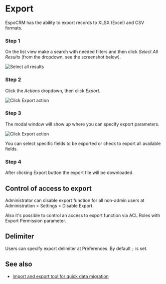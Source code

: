 # Export

EspoCRM has the ability to export records to XLSX (Excel) and CSV formats.

### Step 1

On the list view make a search with needed filters and then click *Select All Results* (from the dropdown, see the screenshot below).

![Select all results](https://raw.githubusercontent.com/espocrm/documentation/master/_static/images/user-guide/export/export-1.png)

### Step 2

Click the *Actions* dropdown, then click *Export*.

![Click Export action](https://raw.githubusercontent.com/espocrm/documentation/master/_static/images/user-guide/export/export-2.png)

### Step 3

The modal window will show up where you can specify export parameters.

![Click Export action](https://raw.githubusercontent.com/espocrm/documentation/master/_static/images/user-guide/export/export-3.png)

You can select specific fields to be exported or check to export all available fields.

### Step 4

After clicking Export button the export file will be downloaded.

## Control of access to export

Administrator can disable export function for all non-admin users at Administration > Settings > Disable Export.

Also it's possible to control an access to export function via ACL Roles with Export Permission parameter.

## Delimiter

Users can specify export delimiter at Preferences. By default `;` is set.

## See also

* [Import and export tool for quick data migration](https://www.espocrm.com/tips/import-export/)

